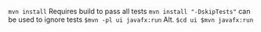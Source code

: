 `mvn install` Requires build to pass all tests `mvn install "-DskipTests"` can be used to ignore tests
`$mvn -pl ui javafx:run` Alt. `$cd ui $mvn javafx:run` 
